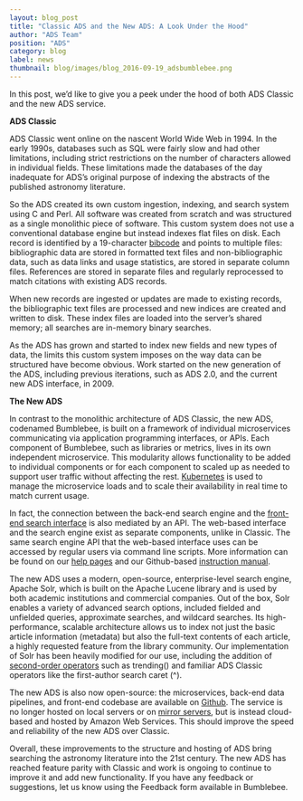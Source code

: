 ```yaml
---
layout: blog_post
title: "Classic ADS and the New ADS: A Look Under the Hood"
author: "ADS Team"
position: "ADS"
category: blog
label: news
thumbnail: blog/images/blog_2016-09-19_adsbumblebee.png
---
```


In this post, we’d like to give you a peek under the hood of both ADS Classic and the new ADS service.

**ADS Classic**

ADS Classic went online on the nascent World Wide Web in 1994. In the early 1990s, databases such as SQL were fairly slow and had other limitations, including strict restrictions on the number of characters allowed in individual fields. These limitations made the databases of the day inadequate for ADS’s original purpose of indexing the abstracts of the published astronomy literature.

So the ADS created its own custom ingestion, indexing, and search system using C and Perl. All software was created from scratch and was structured as a single monolithic piece of software. This custom system does not use a conventional database engine but instead indexes flat files on disk. Each record is identified by a 19-character [bibcode](../../help/actions/bibcode) and points to multiple files: bibliographic data are stored in formatted text files and non-bibliographic data, such as data links and usage statistics, are stored in separate column files. References are stored in separate files and regularly reprocessed to match citations with existing ADS records.

When new records are ingested or updates are made to existing records, the bibliographic text files are processed and new indices are created and written to disk. These index files are loaded into the server’s shared memory; all searches are in-memory binary searches.

As the ADS has grown and started to index new fields and new types of data, the limits this custom system imposes on the way data can be structured have become obvious. Work started on the new generation of the ADS, including previous iterations, such as ADS 2.0, and the current new ADS interface, in 2009.

**The New ADS**

In contrast to the monolithic architecture of ADS Classic, the new ADS, codenamed Bumblebee, is built on a framework of individual microservices communicating via application programming interfaces, or APIs. Each component of Bumblebee, such as libraries or metrics, lives in its own independent microservice. This modularity allows functionality to be added to individual components or for each component to scaled up as needed to support user traffic without affecting the rest. [Kubernetes](https://kubernetes.io/) is used to manage the microservice loads and to scale their availability in real time to match current usage. 

In fact, the connection between the back-end search engine and the [front-end search interface](https://ui.adsabs.harvard.edu/) is also mediated by an API. The web-based interface and the search engine exist as separate components, unlike in Classic. The same search engine API that the web-based interface uses can be accessed by regular users via command line scripts. More information can be found on our [help pages](../../help/api/) and our Github-based [instruction manual](https://github.com/adsabs/adsabs-dev-api).

The new ADS uses a modern, open-source, enterprise-level search engine, Apache Solr, which is built on the Apache Lucene library and is used by both academic institutions and commercial companies. Out of the box, Solr enables a variety of advanced search options, included fielded and unfielded queries, approximate searches, and wildcard searches. Its high-performance, scalable architecture allows us to index not just the basic article information (metadata) but also the full-text contents of each article, a highly requested feature from the library community.  Our implementation of Solr has been heavily modified for our use, including the addition of [second-order operators](../../help/search/second-order) such as trending() and familiar ADS Classic operators like the first-author search caret (^).

The new ADS is also now open-source: the microservices, back-end data pipelines, and front-end codebase are available on [Github](https://github.com/adsabs). The service is no longer hosted on local servers or on [mirror servers](http://adsabs.harvard.edu/mirrors.html), but is instead cloud-based and hosted by Amazon Web Services. This should improve the speed and reliability of the new ADS over Classic.

Overall, these improvements to the structure and hosting of ADS bring searching the astronomy literature into the 21st century. The new ADS has reached feature parity with Classic and work is ongoing to continue to improve it and add new functionality. If you have any feedback or suggestions, let us know using the Feedback form available in Bumblebee.

